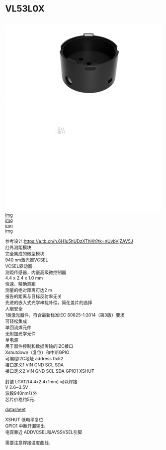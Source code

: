 # VL53L0X  

<br><img src="https://github.com/Circuit-Digest/POV-Display/blob/1e805c9adfdca9d2ec19b95038a96ecb6ce7c9b8/Images/3D%20Holder.png" width="" alt="alt_text" title="image_tooltip">
<br><img src="https://github.com/lessthan00/VL53L0X/blob/main/VL53L0X-F_Paste.svg" width="" alt="alt_text" title="image_tooltip">
[img](./VL53L0X_F.png)  
[img](./VL53L0X_B.png)  
[img](./VL53L0X-F_Paste.svg)  
[img](./VL53L0X_ibom.html)  
  
参考设计:https://e.tb.cn/h.6H1u5hUDzXThlKt?tk=nUvbVjZAV5J  
红外测距模块  
完全集成的微型模块  
940 nm激光器VCSEL  
VCSEL驱动器  
测距传感器，内嵌高级微控制器  
4.4 x 2.4 x 1.0 mm  
快速、精确测距  
测量的绝对距离可达2 m  
报告的距离与目标反射率无关  
先进的嵌入式光学串扰补偿，简化盖片的选择  
人眼安全  
1类激光器件，符合最新标准IEC 60825-1:2014（第3版）要求  
可轻松集成  
单回流焊元件  
无附加光学元件  
单电源  
用于器件控制和数据传输的I2C接口  
Xshutdown（复位）和中断GPIO  
可编程I2C地址 address 0x52  
接口定义1 VIN GND SCL SDA  
接口定义2 VIN GND SCL SDA GPIO1 XSHUT  
  
封装  LGA12(4.4x2.4x1mm) 可以焊接  
V 2.6~3.5V  
波段940nm红外  
芯片价格约5元.  
  
[datasheet](https://www.st.com.cn/zh/imaging-and-photonics-solutions/vl53l0x.html)  
  
XSHUT 低电平复位  
GPIO1 中断开漏输出  
电容靠近 ADDVCSEL和AVSSVSEL引脚  
  
需要注意焊接温度曲线.  
